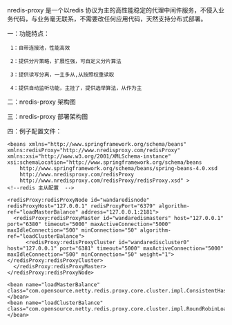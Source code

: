 nredis-proxy 是一个以redis 协议为主的高性能稳定的代理中间件服务，不侵入业务代码，与业务毫无联系，不需要改任何应用代码，天然支持分布式部署。

一：功能特点： 
    
     1：自带连接池，性能高效
     
     2：提供分片策略，扩展性强，可自定义分片算法
     
     3：提供读写分离，一主多从,从按照权重读取
     
     4：提供自动监听功能，主挂了，提供选举算法，从作为主

二：nredis-proxy 架构图


三：nredis-proxy 部署架构图


     
 四：例子配置文件：

   <?xml version="1.0" encoding="UTF-8"?>
    <beans xmlns="http://www.springframework.org/schema/beans"
	xmlns:redisProxy="http://www.nredisproxy.com/redisProxy"
    xmlns:xsi="http://www.w3.org/2001/XMLSchema-instance" 
    xsi:schemaLocation="http://www.springframework.org/schema/beans 
        http://www.springframework.org/schema/beans/spring-beans-4.0.xsd
        http://www.nredisproxy.com/redisProxy
        http://www.nredisproxy.com/redisProxy/redisProxy.xsd" >
    <!--redis 主从配置  -->
    
    <redisProxy:redisProxyNode id="wandaredisnode"  redisProxyHost="127.0.0.1" redisProxyPort="6379" algorithm-ref="loadMasterBalance" address="127.0.0.1:2181">
      <redisProxy:redisProxyMaster id="wandaredismasters" host="127.0.0.1" port="6380" timeout="5000" maxActiveConnection="5000" maxIdleConnection="500" minConnection="50" algorithm-ref="loadClusterBalance">
      	  <redisProxy:redisProxyCluster id="wandarediscluster0" host="127.0.0.1" port="6381" timeout="5000" maxActiveConnection="5000" maxIdleConnection="500" minConnection="50" weight="1"></redisProxy:redisProxyCluster>
      </redisProxy:redisProxyMaster> 
    </redisProxy:redisProxyNode>
    
    <bean name="loadMasterBalance" class="com.opensource.netty.redis.proxy.core.cluster.impl.ConsistentHashLoadBalance"></bean>
 	<bean name="loadClusterBalance" class="com.opensource.netty.redis.proxy.core.cluster.impl.RoundRobinLoadBalance"></bean>
 	
 </beans>
     